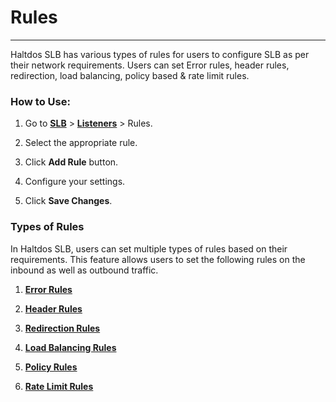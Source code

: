 # Rules

---

Haltdos SLB has various types of rules for users to configure SLB as per their network requirements. Users can set Error rules, header rules, redirection, load balancing, policy based & rate limit rules.

### How to Use:

1. Go to [**SLB**](/enterprise/adc) > [**Listeners**](../listeners.md) > Rules.

2. Select the appropriate rule.

3. Click **Add Rule** button.

4. Configure your settings. 

5. Click **Save Changes**. 

### Types of Rules

In Haltdos SLB, users can set multiple types of rules based on their requirements. This feature allows users to set the following rules on the inbound as well as outbound traffic.

1. [**Error Rules**](error_rules)

2. [**Header Rules**](header_rules)

3. [**Redirection Rules**](redirection_rules)

4. [**Load Balancing Rules**](upstream_rules)

5. [**Policy Rules**](policy_rules)

6. [**Rate Limit Rules**](rate_limit_rules)
